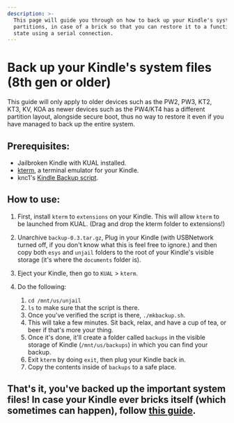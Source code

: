 ```yaml
---
description: >-
  This page will guide you through on how to back up your Kindle's system
  partitions, in case of a brick so that you can restore it to a functional
  state using a serial connection.
---
```


# Back up your Kindle's system files (8th gen or older)

This guide will only apply to older devices such as the PW2, PW3, KT2, KT3, KV, KOA as newer devices such as the PW4/KT4 has a different partition layout, alongside secure boot, thus no way to restore it even if you have managed to back up the entire system.

## Prerequisites:

* Jailbroken Kindle with KUAL installed.
* [kterm](https://github.com/bfabiszewski/kterm), a terminal emulator for your Kindle.
* knc1's [Kindle Backup script](https://www.mobileread.com/forums/showthread.php?t=289690).

## How to use:

1. First, install `kterm` to `extensions` on your Kindle. This will allow `kterm` to be launched from KUAL. (Drag and drop the kterm folder to extensions!)
2. Unarchive `backup-0.3.tar.gz`, Plug in your Kindle (with USBNetwork turned off, if you don't know what this is feel free to ignore.) and then copy both `esys` and `unjail` folders to the root of your Kindle's visible storage (it's where the `documents` folder is).
3. Eject your Kindle, then go to `KUAL` > `kterm`.
4.  Do the following:

    1. `cd /mnt/us/unjail`
    2. `ls` to make sure that the script is there.
    3. Once you've verified the script is there, `./mkbackup.sh`.
    4. This will take a few minutes. Sit back, relax, and have a cup of tea, or beer if that's more your thing.
    5. Once it's done, it'll create a folder called `backups` in the visible storage of Kindle (`/mnt/us/backups`) in which you can find your backup.
    6. Exit `kterm` by doing `exit`, then plug your Kindle back in.
    7. Copy the contents inside of `backups` to a safe place.



## That's it, you've backed up the important system files! In case your Kindle ever bricks itself (which sometimes can happen), follow [this guide](wip-unbrick-a-kindle-with-your-system-backup-using-serial-8th-gen-or-older.md).&#x20;
